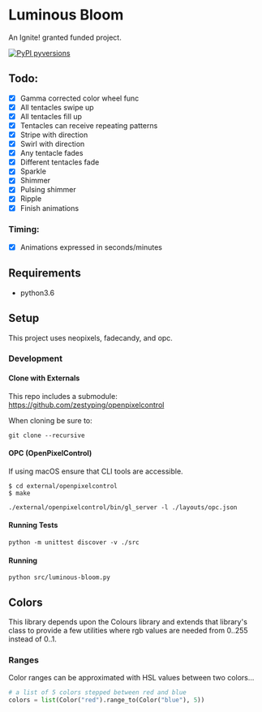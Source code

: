# Luminous Bloom

An Ignite! granted funded project.

[![PyPI pyversions](https://img.shields.io/badge/python-3.6-blue.svg)](https://www.python.org/downloads/release/python-360/)

## Todo:

- [x] Gamma corrected color wheel func
- [x] All tentacles swipe up
- [x] All tentacles fill up
- [x] Tentacles can receive repeating patterns
- [x] Stripe with direction
- [x] Swirl with direction
- [x] Any tentacle fades
- [x] Different tentacles fade
- [x] Sparkle
- [x] Shimmer
- [x] Pulsing shimmer
- [x] Ripple
- [x] Finish animations

### Timing:

- [x] Animations expressed in seconds/minutes

## Requirements

- python3.6

## Setup

This project uses neopixels, fadecandy, and opc.

### Development

#### Clone with Externals

This repo includes a submodule: https://github.com/zestyping/openpixelcontrol

When cloning be sure to:

```
git clone --recursive
```

#### OPC (OpenPixelControl)

If using macOS ensure that CLI tools are accessible.

```
$ cd external/openpixelcontrol
$ make
```

```
./external/openpixelcontrol/bin/gl_server -l ./layouts/opc.json
```

#### Running Tests

```
python -m unittest discover -v ./src
```

#### Running

```
python src/luminous-bloom.py
```

## Colors

This library depends upon the Colours library and extends that library's class to provide a few utilities where rgb values are needed from 0..255 instead of 0..1.

### Ranges

Color ranges can be approximated with HSL values between two colors...

```python
# a list of 5 colors stepped between red and blue
colors = list(Color("red").range_to(Color("blue"), 5))
```

